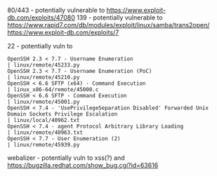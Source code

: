 80/443 - potentially vulnerable to https://www.exploit-db.com/exploits/47080
139 - potentially vulnerable to https://www.rapid7.com/db/modules/exploit/linux/samba/trans2open/ https://www.exploit-db.com/exploits/7

22 - potentially vuln to 
```
OpenSSH 2.3 < 7.7 - Username Enumeration                                                                                                                                                         | linux/remote/45233.py
OpenSSH 2.3 < 7.7 - Username Enumeration (PoC)                                                                                                                                                   | linux/remote/45210.py
OpenSSH < 6.6 SFTP (x64) - Command Execution                                                                                                                                                     | linux_x86-64/remote/45000.c
OpenSSH < 6.6 SFTP - Command Execution                                                                                                                                                           | linux/remote/45001.py
OpenSSH < 7.4 - 'UsePrivilegeSeparation Disabled' Forwarded Unix Domain Sockets Privilege Escalation                                                                                             | linux/local/40962.txt
OpenSSH < 7.4 - agent Protocol Arbitrary Library Loading                                                                                                                                         | linux/remote/40963.txt
OpenSSH < 7.7 - User Enumeration (2)                                                                                                                                                             | linux/remote/45939.py
```

webalizer - potentially vuln to xss(?) and https://bugzilla.redhat.com/show_bug.cgi?id=63616
